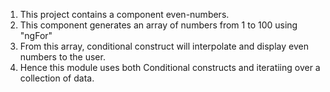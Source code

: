 1. This project contains a component even-numbers.
2. This component generates an array of numbers from 1 to 100 using "ngFor"
3. From this array, conditional construct will interpolate and display even numbers to the user.
4. Hence this module uses both Conditional constructs and iteratiing over a collection of data.